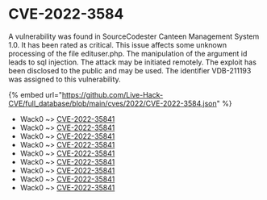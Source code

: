 # CVE-2022-3584

A vulnerability was found in SourceCodester Canteen Management System 1.0. It has been rated as critical. This issue affects some unknown processing of the file edituser.php. The manipulation of the argument id leads to sql injection. The attack may be initiated remotely. The exploit has been disclosed to the public and may be used. The identifier VDB-211193 was assigned to this vulnerability.

{% embed url="https://github.com/Live-Hack-CVE/full_database/blob/main/cves/2022/CVE-2022-3584.json" %}


* Wack0 ~> [CVE-2022-35841](https://www.alice-snow.ru/2022/database/cve-2022-3584/cve-2022-35841-wack0)
* Wack0 ~> [CVE-2022-35841](https://www.alice-snow.ru/2022/database/cve-2022-3584/cve-2022-35841-wack0)
* Wack0 ~> [CVE-2022-35841](https://www.alice-snow.ru/2022/database/cve-2022-3584/cve-2022-35841-wack0)
* Wack0 ~> [CVE-2022-35841](https://www.alice-snow.ru/2022/database/cve-2022-3584/cve-2022-35841-wack0)
* Wack0 ~> [CVE-2022-35841](https://www.alice-snow.ru/2022/database/cve-2022-3584/cve-2022-35841-wack0)
* Wack0 ~> [CVE-2022-35841](https://www.alice-snow.ru/2022/database/cve-2022-3584/cve-2022-35841-wack0)
* Wack0 ~> [CVE-2022-35841](https://www.alice-snow.ru/2022/database/cve-2022-3584/cve-2022-35841-wack0)
* Wack0 ~> [CVE-2022-35841](https://www.alice-snow.ru/2022/database/cve-2022-3584/cve-2022-35841-wack0)
* Wack0 ~> [CVE-2022-35841](https://www.alice-snow.ru/2022/database/cve-2022-3584/cve-2022-35841-wack0)